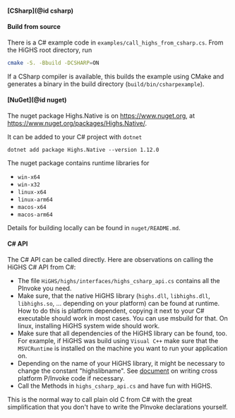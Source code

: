 #### [CSharp](@id csharp)

#### Build from source

There is a C# example code in `examples/call_highs_from_csharp.cs`. From the HiGHS root directory, run

``` bash
cmake -S. -Bbuild -DCSHARP=ON
```

If a CSharp compiler is available, this builds the example using CMake and generates a binary in the build directory (`build/bin/csharpexample`).

#### [NuGet](@id nuget)

The nuget package Highs.Native is on https://www.nuget.org, at https://www.nuget.org/packages/Highs.Native/.

It can be added to your C# project with `dotnet`

```shell
dotnet add package Highs.Native --version 1.12.0
```

The nuget package contains runtime libraries for

* `win-x64`
* `win-x32`
* `linux-x64`
* `linux-arm64`
* `macos-x64`
* `macos-arm64`

Details for building locally can be found in `nuget/README.md`.

#### C# API

The C# API can be called directly. Here are observations on calling the HiGHS C# API from C#:

 * The file `HiGHS/highs/interfaces/highs_csharp_api.cs` contains all the PInvoke you need.
 * Make sure, that the native HiGHS library (`highs.dll`, `libhighs.dll`,
   `libhighs.so`, ... depending on your platform) can be found at runtime. How
   to do this is platform dependent, copying it next to your C# executable
   should work in most cases. You can use msbuild for that. On linux, installing
   HiGHS system wide should work.
 * Make sure that all dependencies of the HiGHS library can be found, too. For
   example, if HiGHS was build using `Visual C++` make sure that the
   `MSVCRuntime` is installed on the machine you want to run your application
   on.
 * Depending on the name of your HiGHS library, it might be necessary to change
   the constant "highslibname". See [document](https://learn.microsoft.com/en-us/dotnet/standard/native-interop/cross-platform)
   on writing cross platform P/Invoke code if necessary.
 * Call the Methods in `highs_csharp_api.cs` and have fun with HiGHS.

This is the normal way to call plain old C from C# with the great simplification
that you don't have to write the PInvoke declarations yourself.

